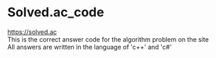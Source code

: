 # Solved.ac_code
https://solved.ac
<br/>
This is the correct answer code for the algorithm problem on the site
<br/>
All answers are written in the language of 'c++' and 'c#'
